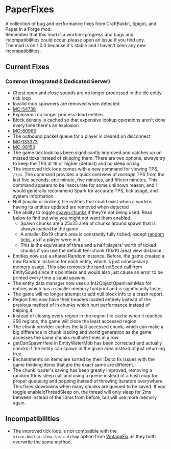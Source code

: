 # PaperFixes
A collection of bug and performance fixes from CraftBukkit, Spigot, and Paper in a Forge mod.\
Remember that this mod is a work-in-progress and bugs and incompatibilities could occur, please open an issue if you find any.\
The mod is on 1.0.0 because it's stable and I haven't seen any new incompatibilities.

## Current Fixes

### Common (Integrated & Dedicated Server)
- Chest open and close sounds are no longer processed in the tile entity tick loop
- Invalid mob spawners are removed when detected
- [MC-54738](https://bugs.mojang.com/browse/MC-54738)
- Explosions no longer process dead entities
- Block density is cached so that expensive lookup operations aren't done every time there's an explosion
- [MC-80966](https://bugs.mojang.com/browse/MC-80966)
- The outbound packet queue for a player is cleared on disconnect
- [MC-133373](https://bugs.mojang.com/browse/MC-133373)
- [MC-98153](https://bugs.mojang.com/browse/MC-98153)
- The game tick look has been significantly improved and catches up on missed ticks instead of skipping them.
  There are two options, always try to keep the TPS at 19 or higher (default) and no sleep on lag.
- The improved tick loop comes with a new command for viewing TPS, `/tps`.
  The command provides a quick overview of *average* TPS from the last five seconds,
  one minute, five minutes, and fifteen minutes.
  This command appears to be inaccurate for some unknown reason, and I would generally recommend Spark for accurate TPS,
  tick usage, and system information.
- Null (invalid or broken) tile entities that could exist when a world is having its entities updated are removed when detected
- The ability to toggle [spawn chunks](https://minecraft.fandom.com/wiki/Spawn_chunk) if they're not being used. Read below to find out why you might not want them enabled.
    - Spawn chunks are a 25x25 area of chunks around spawn that is always loaded by the game.
    - A smaller 19x19 chunk area is constantly fully ticked, except [random ticks](https://minecraft.fandom.com/wiki/Tick#Random_tick), as if a player were in it. 
    - This is the equivalent of three and a half players' worth of ticked chunks if you use the default ten-chunk (10x10 area) view distance.
- Entities now use a shared Random instance. Before, the game created a new Random instance for each entity, which is just unnecessary memory usage. This also removes the rand.setSeed call from EntitySquid since it's pointless and would also just cause an error to be printed every time a squid spawns.
- The entity data manager now uses a Int2ObjectOpenHashMap for entries which has a smaller memory footprint and is significantly faster.
- The game will no longer attempt to add null block info to a crash report.
- Region files now have their headers loaded entirely instead of the previous method of in chunks which hurt performance instead of helping it.
- Instead of closing every region in the region file cache when it reaches 256 regions, the game will close the least accessed region.
- The chunk provider caches the last accessed chunk, which can make a big difference in chunk loading and world generation as the game accesses the same chunks multiple times in a row.
- getCanSpawnHere in EntityWaterMob has been corrected and actually checks if the entity can spawn in the given area instead of just returning true.
- Enchantments on items are sorted by their IDs to fix issues with the game thinking items that are the exact same are different.
- The chunk loader's saving has been greatly improved, removing a random 10ms sleep call and using a queue instead of a hash map for proper queueing and popping instead of throwing iterators everywhere. This fixes slowdowns when many chunks are queued to be saved. If you toggle enableIoThreadSleep on, the thread will only sleep for 2ms between instead of the 10ms from before, but will use more memory again.

## Incompatibilities
- The improved tick loop is not compatible with the `mixin.bugfix.slow_tps_catchup` option from
  [VintageFix](https://www.curseforge.com/minecraft/mc-mods/vintagefix) as they both overwrite the same method.
